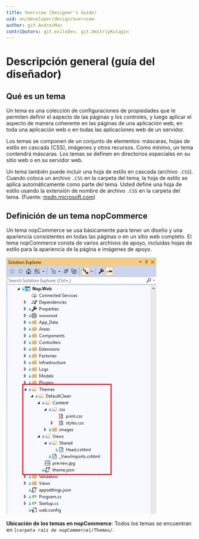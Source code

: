 ```yaml
---
title: Overview (Designer's Guide)
uid: en/developer/design/overview
author: git.AndreiMaz
contributors: git.exileDev, git.DmitriyKulagin
---
```


# Descripción general (guía del diseñador)
## Qué es un tema

Un tema es una colección de configuraciones de propiedades que le permiten definir el aspecto de las páginas y los controles, y luego aplicar el aspecto de manera coherente en las páginas de una aplicación web, en toda una aplicación web o en todas las aplicaciones web de un servidor.

Los temas se componen de un conjunto de elementos: máscaras, hojas de estilo en cascada (CSS), imágenes y otros recursos. Como mínimo, un tema contendrá máscaras. Los temas se definen en directorios especiales en su sitio web o en su servidor web.

Un tema también puede incluir una hoja de estilo en cascada (archivo `.CSS`). Cuando coloca un archivo `.CSS` en la carpeta del tema, la hoja de estilo se aplica automáticamente como parte del tema. Usted define una hoja de estilo usando la extensión de nombre de archivo `.CSS` en la carpeta del tema. (Fuente: [msdn.microsoft.com](https://msdn.microsoft.com))

## Definición de un tema nopCommerce

Un tema nopCommerce se usa básicamente para tener un diseño y una apariencia consistentes en todas las páginas o en un sitio web completo. El tema nopCommerce consta de varios archivos de apoyo, incluidas hojas de estilo para la apariencia de la página e imágenes de apoyo.

![location-of-themes](_static/overview/location-of-themes.png)

**Ubicación de los temas en nopCommerce**: Todos los temas se encuentran en `[carpeta raíz de nopCommerce]/Themes/`.